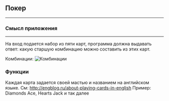 ## Покер ##
------------
### Смысл приложения ###
-----------------
На вход подается набор из пяти карт, программа должна выдавать ответ: какую старшую комбинацию можно составить из этих карт.

Комбинации:
![Комбинации](http://ultrapoker.net/wp-content/uploads/2013/10/pokernie-kombinacii.png "Комбинации")

### Функции ###
Каждая карта задается своей мастью и названием на английском языке. См: http://engblog.ru/about-playing-cards-in-english
Пример: Diamonds Ace, Hearts Jack   и так далее
